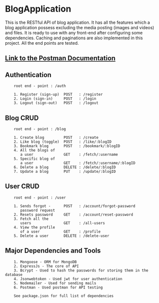 # BlogApplication

This is the RESTful API of blog application. It has all the features which a blog application possess excluding the media posting (images and videos) and files. It is ready to use with any front-end after configuring some dependencies. Caching and paginations are also implemented in this project. All the end points are tested.

## [Link to the Postman Documentation](https://documenter.getpostman.com/view/29991438/2s9YXmY1AG)
## Authentication

        root end - point : /auth
        
        1. Register (sign-up)  POST   : /register
        2. Login (sign-in)     POST   : /login
        3. Logout (sign-out)   POST   : /logout
        

## Blog CRUD

        root end - point : /blog
        
        1. Create blog         POST   : /create
        2. Like blog (toggle)  POST   : /like/:blogID
        3. Bookmark blog       POST   : /bookmark/:blogID
        4. All the blogs of
           a user              GET    : /fetch/:username
        5. Specific blog of
           a user              GET    : /fetch/:username/:blogID
        6. Delete a blog       DELETE : /delete/:blogID
        7. Update a blog       PUT    : /update/:blogID

## User CRUD

        root end - point : /user

        1. Sends forgot -      POST   : /account/forgot-password
           password request
        2. Resets password     GET    : /account/reset-password
        3. Fetch all the  
           users               GET    : /all-users
        4. View the profile 
           of a user           GET    : /profile 
        5. Delete a user       DELETE : /delete-user

## Major Dependencies and Tools

        1. Mongoose - ORM for MongoDB
        2. ExpressJs - The core of API
        3. Bcrypt - Used to hash the passwords for storing them in the database
        4. Jsonwebtoken - Used jwt for user authentication
        5. Nodemailer - Used for sending mails
        6. Postman - Used postman for API testing
        
        See package.json for full list of dependencies
    
